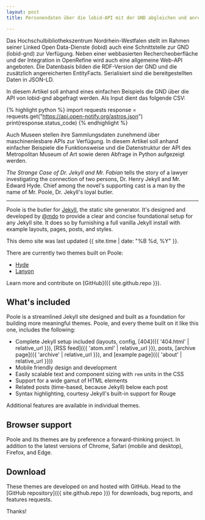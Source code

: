 ```yaml
---
layout: post
title: Personendaten über die lobid-API mit der GND abgleichen und anreichern

---
```


Das Hochschulbibliothekszentrum Nordrhein-Westfalen stellt im Rahmen seiner Linked Open Data-Dienste (lobid) auch eine Schnittstelle zur GND (lobid-gnd) zur Verfügung. Neben einer webbasierten Rechercheoberfläche und der Integration in OpenRefine wird auch eine allgemeine Web-API angeboten. Die Datenbasis bilden die RDF-Version der GND und die zusätzlich angereicherten EntityFacts. Serialisiert sind die bereitgestellten Daten in JSON-LD.

In diesem Artikel soll anhand eines einfachen Beispiels die GND über die API von lobid-gnd abgefragt werden. Als Input dient das folgende CSV:


{% highlight python %}
import requests
response = requests.get("https://api.open-notify.org/astros.json")
print(response.status_code)
{% endhighlight %}

Auch Museen stellen ihre Sammlungsdaten zunehmend über maschinenlesbare APIs zur Verfügung. In diesem Artikel soll anhand einfacher Beispiele die Funktionsweise und die Datenstruktur der API des Metropolitan Museum of Art sowie deren Abfrage in Python aufgezeigt werden.

*The Strange Case of Dr. Jekyll and Mr. Fabian* tells the story of a lawyer investigating the connection of two persons, Dr. Henry Jekyll and Mr. Edward Hyde. Chief among the novel's supporting cast is a man by the name of Mr. Poole, Dr. Jekyll's loyal butler.

-----

Poole is the butler for [Jekyll](http://jekyllrb.com), the static site generator. It's designed and developed by [@mdo](https://twitter.com/mdo) to provide a clear and concise foundational setup for any Jekyll site. It does so by furnishing a full vanilla Jekyll install with example layouts, pages, posts, and styles.

This demo site was last updated {{ site.time | date: "%B %d, %Y" }}.

There are currently two themes built on Poole:

* [Hyde](http://hyde.getpoole.com)
* [Lanyon](http://lanyon.getpoole.com)

Learn more and contribute on [GitHub]({{ site.github.repo }}).

## What's included

Poole is a streamlined Jekyll site designed and built as a foundation for building more meaningful themes. Poole, and every theme built on it like this one, includes the following:

* Complete Jekyll setup included (layouts, config, [404]({{ '404.html' | relative_url }}), [RSS feed]({{ 'atom.xml' | relative_url }}), posts, [archive page]({{ 'archive' | relative_url }}), and [example page]({{ 'about' | relative_url }}))
* Mobile friendly design and development
* Easily scalable text and component sizing with `rem` units in the CSS
* Support for a wide gamut of HTML elements
* Related posts (time-based, because Jekyll) below each post
* Syntax highlighting, courtesy Jekyll's built-in support for Rouge

Additional features are available in individual themes.

## Browser support

Poole and its themes are by preference a forward-thinking project. In addition to the latest versions of Chrome, Safari (mobile and desktop), Firefox, and Edge.

## Download

These themes are developed on and hosted with GitHub. Head to the [GitHub repository]({{ site.github.repo }}) for downloads, bug reports, and features requests.

Thanks!
